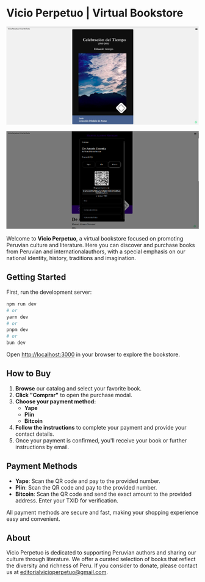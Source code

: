 # Vicio Perpetuo | Virtual Bookstore

![viciope](./public/viciope-cover.png)

![viciope](./public/viciope.png)

Welcome to **Vicio Perpetuo**, a virtual bookstore focused on promoting Peruvian culture and literature. Here you can discover and purchase books from Peruvian and internationalauthors, with a special emphasis on our national identity, history, traditions and imagination.

## Getting Started

First, run the development server:

```bash
npm run dev
# or
yarn dev
# or
pnpm dev
# or
bun dev
```

Open [http://localhost:3000](http://localhost:3000) in your browser to explore the bookstore.

## How to Buy

1. **Browse** our catalog and select your favorite book.
2. **Click "Comprar"** to open the purchase modal.
3. **Choose your payment method:**  
   - **Yape**  
   - **Plin**  
   - **Bitcoin**
4. **Follow the instructions** to complete your payment and provide your contact details.
5. Once your payment is confirmed, you'll receive your book or further instructions by email.

## Payment Methods

- **Yape**: Scan the QR code and pay to the provided number.
- **Plin**: Scan the QR code and pay to the provided number.
- **Bitcoin**: Scan the QR code and send the exact amount to the provided address. Enter your TXID for verification.

All payment methods are secure and fast, making your shopping experience easy and convenient.

## About

Vicio Perpetuo is dedicated to supporting Peruvian authors and sharing our culture through literature. We offer a curated selection of books that reflect the diversity and richness of Peru. If you consider to donate, please contact us at [editorialvicioperpetuo@gmail.com](mailto:editorialvicioperpetuo@gmail.com).
